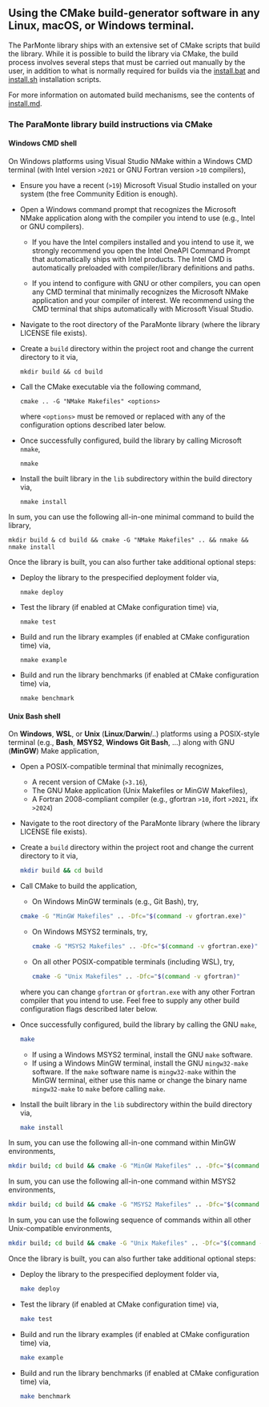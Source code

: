 ## Using the CMake build-generator software in any Linux, macOS, or Windows terminal.

The ParMonte library ships with an extensive set of CMake scripts that build the library. 
While it is possible to build the library via CMake, the build process involves several
steps that must be carried out manually by the user, in addition to what is normally 
required for builds via the [install.bat](./install.bat.md) 
and [install.sh](./install.sh.md) installation scripts.  

For more information on automated build mechanisms, see the contents of [install.md](./install.md).

### The ParaMonte library build instructions via CMake

#### Windows CMD shell

On Windows platforms using Visual Studio NMake within a Windows CMD 
terminal (with Intel version `>2021` or GNU Fortran version `>10` compilers),

+   Ensure you have a recent (`>19`) Microsoft Visual Studio
    installed on your system (the free Community Edition is enough).

+   Open a Windows command prompt that recognizes the Microsoft NMake application
    along with the compiler you intend to use (e.g., Intel or GNU compilers).

    +   If you have the Intel compilers installed and you intend to use it,
        we strongly recommend you open the Intel OneAPI Command
        Prompt that automatically ships with Intel products.
        The Intel CMD is automatically preloaded with
        compiler/library definitions and paths.

    +   If you intend to configure with GNU or other compilers, you can open
        any CMD terminal that minimally recognizes the Microsoft NMake application
        and your compiler of interest. We recommend using the CMD
        terminal that ships automatically with Microsoft Visual Studio.

+   Navigate to the root directory of the ParaMonte library
    (where the library LICENSE file exists).

+   Create a `build` directory within the project root
    and change the current directory to it via,
    ```batch
    mkdir build && cd build
    ```

+   Call the CMake executable via the following command,
    ```batch
    cmake .. -G "NMake Makefiles" <options>
    ```
    where `<options>` must be removed or replaced with any
    of the configuration options described later below.

+   Once successfully configured, build the library by calling Microsoft `nmake`,
    ```batch
    nmake
    ```

+   Install the built library in the `lib` subdirectory within the build directory via,
    ```batch
    nmake install
    ```

In sum, you can use the following all-in-one minimal command to build the library,
```batch
mkdir build & cd build && cmake -G "NMake Makefiles" .. && nmake && nmake install
```


Once the library is built, you can also further take additional optional steps:

+   Deploy the library to the prespecified deployment folder via,
    ```batch
    nmake deploy
    ```

+   Test the library (if enabled at CMake configuration time) via,
    ```batch
    nmake test
    ```

+   Build and run the library examples (if enabled at CMake configuration time) via,
    ```batch
    nmake example
    ```

+   Build and run the library benchmarks (if enabled at CMake configuration time) via,
    ```batch
    nmake benchmark
    ```

#### Unix Bash shell

On **Windows**, **WSL**, or **Unix** (**Linux**/**Darwin**/..) platforms using a POSIX-style terminal
(e.g., **Bash**, **MSYS2**, **Windows Git Bash**, ...) along with GNU (**MinGW**) Make application,

+   Open a POSIX-compatible terminal that minimally recognizes,

    +   A recent version of CMake (`>3.16`),
    +   The GNU Make application (Unix Makefiles or MinGW Makefiles),
    +   A Fortran 2008-compliant compiler (e.g., gfortran `>10`, ifort `>2021`, ifx `>2024`)

+   Navigate to the root directory of the ParaMonte library
    (where the library LICENSE file exists).

+   Create a `build` directory within the project root
    and change the current directory to it via,
    ```bash
    mkdir build && cd build
    ```

+   Call CMake to build the application,

    +   On Windows MinGW terminals (e.g., Git Bash), try,
    ```bash
    cmake -G "MinGW Makefiles" .. -Dfc="$(command -v gfortran.exe)"
    ```

    +   On Windows MSYS2 terminals, try,
        ```bash
        cmake -G "MSYS2 Makefiles" .. -Dfc="$(command -v gfortran.exe)"
        ```

    +   On all other POSIX-compatible terminals (including WSL), try,
        ```bash
        cmake -G "Unix Makefiles" .. -Dfc="$(command -v gfortran)"
        ```

    where you can change `gfortran` or `gfortran.exe` with any other
    Fortran compiler that you intend to use. Feel free to supply any
    other build configuration flags described later below.

+   Once successfully configured, build the library by calling the GNU `make`,
    ```bash
    make
    ```

    +   If using a Windows MSYS2 terminal, install the GNU `make` software.
    +   If using a Windows MinGW terminal, install the GNU `mingw32-make` software.
        If the `make` software name is `mingw32-make` within the MinGW terminal, either use this name
        or change the binary name `mingw32-make` to `make` before calling `make`.

+   Install the built library in the `lib` subdirectory within the build directory via,
    ```bash
    make install
    ```

In sum, you can use the following all-in-one command within MinGW environments,
```bash
mkdir build; cd build && cmake -G "MinGW Makefiles" .. -Dfc="$(command -v gfortran.exe)" && make && make install
```


In sum, you can use the following all-in-one command within MSYS2 environments,
```bash
mkdir build; cd build && cmake -G "MSYS2 Makefiles" .. -Dfc="$(command -v gfortran.exe)" && make && make install
```

In sum, you can use the following sequence of commands within all other Unix-compatible environments,
```bash
mkdir build; cd build && cmake -G "Unix Makefiles" .. -Dfc="$(command -v gfortran)" && make && make install
```


Once the library is built, you can also further take additional optional steps:

+   Deploy the library to the prespecified deployment folder via,
    ```bash
    make deploy
    ```

+   Test the library (if enabled at CMake configuration time) via,
    ```bash
    make test
    ```

+   Build and run the library examples (if enabled at CMake configuration time) via,
    ```bash
    make example
    ```

+   Build and run the library benchmarks (if enabled at CMake configuration time) via,
    ```bash
    make benchmark
    ```
